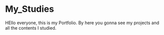 # My_Studies

HEllo everyone, this is my Portfolio.
By here you gonna see my projects and all the contents I studied.
